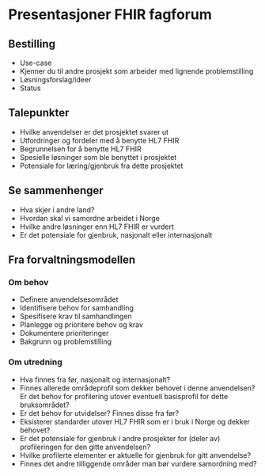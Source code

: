 # Presentasjoner FHIR fagforum

## Bestilling

* Use-case
* Kjenner du til andre prosjekt som arbeider med lignende problemstilling
* Løsningsforslag/ideer
* Status

## Talepunkter

* Hvilke anvendelser er det prosjektet svarer ut
* Utfordringer og fordeler med å benytte HL7 FHIR
* Begrunnelsen for å benytte HL7 FHIR
* Spesielle løsninger som ble benyttet i prosjektet
* Potensiale for læring/gjenbruk fra dette prosjektet

## Se sammenhenger

* Hva skjer i andre land?
* Hvordan skal vi samordne arbeidet i Norge
* Hvilke andre løsninger enn HL7 FHIR er vurdert
* Er det potensiale for gjenbruk, nasjonalt eller internasjonalt

## Fra forvaltningsmodellen

### Om behov

* Definere anvendelsesområdet
* Identifisere behov for samhandling
* Spesifisere krav til samhandlingen
* Planlegge og prioritere behov og krav
* Dokumentere prioriteringer
* Bakgrunn og problemstilling

### Om utredning

* Hva finnes fra før, nasjonalt og internasjonalt?
* Finnes allerede områdeprofil som dekker behovet i denne anvendelsen? Er det behov for profilering utover eventuell basisprofil for dette bruksområdet?
* Er det behov for utvidelser? Finnes disse fra før?
* Eksisterer standarder utover HL7 FHIR som er i bruk i Norge og dekker behovet?
* Er det potensiale for gjenbruk i andre prosjekter for (deler av) profileringen for den gitte anvendelsen?
* Hvilke profilerte elementer er aktuelle for gjenbruk for gitt anvendelse?
* Finnes det andre tilliggende områder man bør vurdere samordning med?

